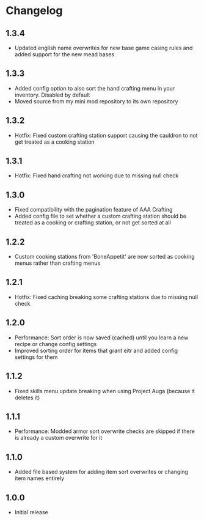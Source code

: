 # Changelog

## 1.3.4
- Updated english name overwrites for new base game casing rules and added support for the new mead bases
## 1.3.3
- Added config option to also sort the hand crafting menu in your inventory. Disabled by default
- Moved source from my mini mod repository to its own repository
## 1.3.2
- Hotfix: Fixed custom crafting station support causing the cauldron to not get treated as a cooking station
## 1.3.1
- Hotfix: Fixed hand crafting not working due to missing null check
## 1.3.0
- Fixed compatibility with the pagination feature of AAA Crafting
- Added config file to set whether a custom crafting station should be treated as a cooking or crafting station, or not get sorted at all
## 1.2.2
- Custom cooking stations from 'BoneAppetit' are now sorted as cooking menus rather than crafting menus
## 1.2.1
- Hotfix: Fixed caching breaking some crafting stations due to missing null check
## 1.2.0
- Performance: Sort order is now saved (cached) until you learn a new recipe or change config settings
- Improved sorting order for items that grant eitr and added config settings for them
## 1.1.2
- Fixed skills menu update breaking when using Project Auga (because it deletes it)
## 1.1.1
- Performance: Modded armor sort overwrite checks are skipped if there is already a custom overwrite for it
## 1.1.0
- Added file based system for adding item sort overwrites or changing item names entirely
## 1.0.0
- Initial release